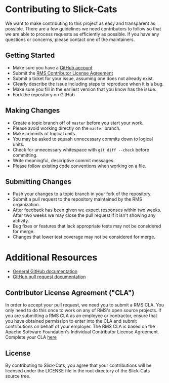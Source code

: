 # Contributing to Slick-Cats
We want to make contributing to this project as easy and transparent as possible. There are a few guidelines we need contributors to follow so that we are able to process requests as efficiently as possible. If you have any questions or concerns, please contact one of the maintainers. 

## Getting Started

* Make sure you have a [GitHub account](https://github.com/signup/free)
* Submit the [RMS Contributor License Agreement](https://www.clahub.com/agreements/RMSone/slick-cats)
* Submit a ticket for your issue, assuming one does not already exist.
 * Clearly describe the issue including steps to reproduce when it is a bug.
 * Make sure you fill in the earliest version that you know has the issue.
* Fork the repository on GitHub

## Making Changes

* Create a topic branch off of `master` before you start your work.
 * Please avoid working directly on the `master` branch.
* Make commits of logical units.
 * You may be asked to squash unnecessary commits down to logical units.
* Check for unnecessary whitespace with `git diff --check` before committing.
* Write meaningful, descriptive commit messages.
* Please follow existing code conventions when working on a file.

## Submitting Changes

* Push your changes to a topic branch in your fork of the repository.
* Submit a pull request to the repository maintained by the RMS organization.
* After feedback has been given we expect responses within two weeks. After two weeks we may close the pull request if it isn't showing any activity.
* Bug fixes or features that lack appropriate tests may not be considered for merge.
* Changes that lower test coverage may not be considered for merge.

# Additional Resources
* [General GitHub documentation](https://help.github.com/)
* [GitHub pull request documentation](https://help.github.com/send-pull-requests/)

## Contributor License Agreement ("CLA")

In order to accept your pull request, we need you to submit a RMS CLA. You only need to do this once to work on any of RMS's open source projects. If you are submitting a RMS CLA as an employee or contractor, ensure that you have obtained permission to enter into the CLA and submit contributions on behalf of your employer. The RMS CLA is based on the Apache Software Foundation's Individual Contributor License Agreement. 
Complete your CLA <a href="https://www.clahub.com/agreements/RMSone/slick-cats">here</a>

## License

By contributing to Slick-Cats, you agree that your contributions will be licensed under the LICENSE file in the root directory of the Slick-Cats source tree.